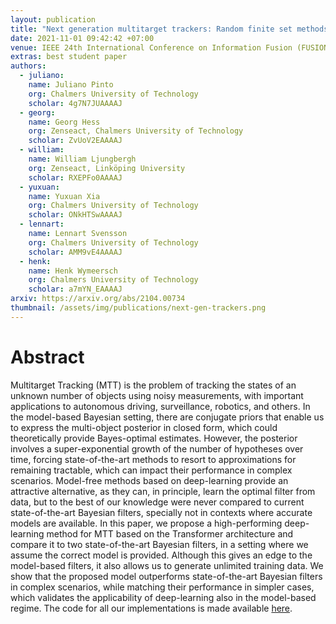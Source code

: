 ```yaml
---
layout: publication
title: "Next generation multitarget trackers: Random finite set methods vs transformer-based deep learning"
date: 2021-11-01 09:42:42 +07:00
venue: IEEE 24th International Conference on Information Fusion (FUSION), 2021
extras: best student paper
authors:
  - juliano:
    name: Juliano Pinto
    org: Chalmers University of Technology
    scholar: 4g7N7JUAAAAJ
  - georg:
    name: Georg Hess
    org: Zenseact, Chalmers University of Technology
    scholar: ZvUoV2EAAAAJ
  - william:
    name: William Ljungbergh
    org: Zenseact, Linköping University
    scholar: RXEPFo0AAAAJ
  - yuxuan:
    name: Yuxuan Xia
    org: Chalmers University of Technology
    scholar: ONkHTSwAAAAJ
  - lennart:
    name: Lennart Svensson
    org: Chalmers University of Technology
    scholar: AMM9vE4AAAAJ
  - henk:
    name: Henk Wymeersch
    org: Chalmers University of Technology
    scholar: a7mYN_EAAAAJ
arxiv: https://arxiv.org/abs/2104.00734
thumbnail: /assets/img/publications/next-gen-trackers.png
---
```


# Abstract
Multitarget Tracking (MTT) is the problem of tracking the states of an unknown number of objects using noisy measurements, with important applications to autonomous driving, surveillance, robotics, and others. In the model-based Bayesian setting, there are conjugate priors that enable us to express the multi-object posterior in closed form, which could theoretically provide Bayes-optimal estimates. However, the posterior involves a super-exponential growth of the number of hypotheses over time, forcing state-of-the-art methods to resort to approximations for remaining tractable, which can impact their performance in complex scenarios. Model-free methods based on deep-learning provide an attractive alternative, as they can, in principle, learn the optimal filter from data, but to the best of our knowledge were never compared to current state-of-the-art Bayesian filters, specially not in contexts where accurate models are available. In this paper, we propose a high-performing deep-learning method for MTT based on the Transformer architecture and compare it to two state-of-the-art Bayesian filters, in a setting where we assume the correct model is provided. Although this gives an edge to the model-based filters, it also allows us to generate unlimited training data. We show that the proposed model outperforms state-of-the-art Bayesian filters in complex scenarios, while matching their performance in simpler cases, which validates the applicability of deep-learning also in the model-based regime. The code for all our implementations is made available [here](https://github.com/JulianoLagana/MT3).